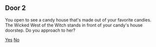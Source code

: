 ## Door 2
You open to see a candy house that's made out of your favorite candies. The Wicked West of the Witch stands in front of your candy's house doorstep. Do you approach to her?

[Yes](door2yes.md)
[No](door2no.md)